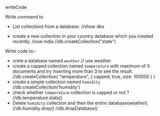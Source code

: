 writeCode

Write command to

- List collections from a database.
  //show dbs

- create a new collection in your country database which you created recently.
  //use india
  //db.createCollection("state")

Write code to:-

- crete a database named `weather`
  // use weather
- create a capped collection named `temperature` with maximum of 3 documents and try inserting more than 3 to see the result.
  //db.createCollection( "temperature", { capped: true, size: 100000 } )
- create a simple collection named `humidity`
  //db.createCollection('humidity')
- check whether `temperature` collection is capped or not ?
  //db.temperature.stats()
- Delete `humidity` collection and then the entire database(weather).
  //db.humidity.drop()
  //db.dropDatabase()

